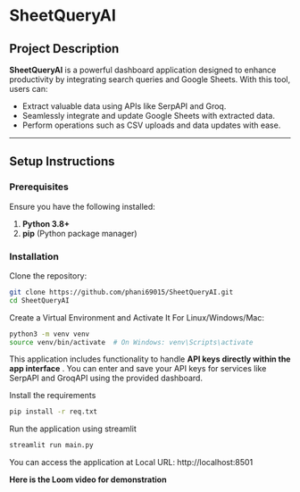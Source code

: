 # SheetQueryAI

## Project Description
**SheetQueryAI** is a powerful dashboard application designed to enhance productivity by integrating search queries and Google Sheets. With this tool, users can:
- Extract valuable data using APIs like SerpAPI and Groq.
- Seamlessly integrate and update Google Sheets with extracted data.
- Perform operations such as CSV uploads and data updates with ease.
---

## Setup Instructions

### Prerequisites
Ensure you have the following installed:
1. **Python 3.8+**
2. **pip** (Python package manager)

### Installation

Clone the repository:
   ```bash
   git clone https://github.com/phani69015/SheetQueryAI.git
   cd SheetQueryAI
   ```
Create a Virtual Environment and Activate It
   For Linux/Windows/Mac:
   ```bash
   python3 -m venv venv
   source venv/bin/activate  # On Windows: venv\Scripts\activate
   ```
This application includes functionality to handle  **API keys directly within the app interface** . You can enter and save your API keys for services like SerpAPI and GroqAPI using the provided dashboard.

Install the requirements
   ```bash
   pip install -r req.txt
   ```
Run the application using streamlit
  ```bash
  streamlit run main.py
  ```

You can access the application at  Local URL: http://localhost:8501

**Here is the Loom video for demonstration**
